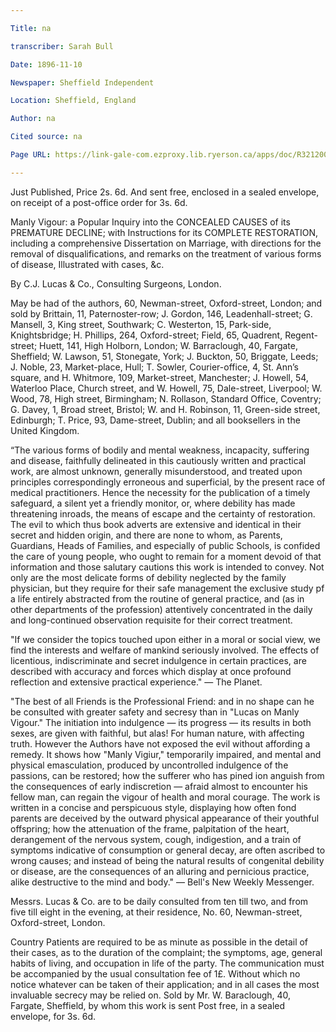 ```yaml
---

Title: na

transcriber: Sarah Bull

Date: 1896-11-10

Newspaper: Sheffield Independent

Location: Sheffield, England

Author: na

Cited source: na

Page URL: https://link-gale-com.ezproxy.lib.ryerson.ca/apps/doc/R3212004854/BNCN?u=rpu_main&sid=bookmark-BNCN&xid=846d399a.

---
```


Just Published, Price 2s. 6d. 
And sent free, enclosed in a sealed envelope, on receipt of a post-office order for 3s. 6d. 

Manly Vigour: a Popular Inquiry into the CONCEALED CAUSES of its PREMATURE DECLINE; with Instructions for its COMPLETE RESTORATION, including a comprehensive Dissertation on Marriage, with directions for the removal of disqualifications, and remarks on the treatment of various forms of disease, Illustrated with cases, &c.

By C.J. Lucas & Co., Consulting Surgeons, London.

May be had of the authors, 60, Newman-street, Oxford-street, London; and sold by Brittain, 11, Paternoster-row; J. Gordon, 146, Leadenhall-street; G. Mansell, 3, King street, Southwark; C. Westerton, 15, Park-side, Knightsbridge; H. Phillips, 264, Oxford-street; Field, 65, Quadrent, Regent-street; Huett, 141, High Holborn, London; W. Barraclough, 40, Fargate, Sheffield; W. Lawson, 51, Stonegate, York; J. Buckton, 50, Briggate, Leeds; J. Noble, 23, Market-place, Hull; T. Sowler, Courier-office, 4, St. Ann’s square, and H. Whitmore, 109, Market-street, Manchester; J. Howell, 54, Waterloo Place, Church street, and W. Howell, 75, Dale-street, Liverpool; W. Wood, 78, High street, Birmingham; N. Rollason, Standard Office, Coventry; G. Davey, 1, Broad street, Bristol; W. and H. Robinson, 11, Green-side street, Edinburgh; T. Price, 93, Dame-street, Dublin; and all booksellers in the United Kingdom.

“The various forms of bodily and mental weakness, incapacity, suffering and disease, faithfully delineated in this cautiously written and practical work, are almost unknown, generally misunderstood, and treated upon principles correspondingly erroneous and superficial, by the present race of medical practitioners. Hence the necessity for the publication of a timely safeguard, a silent yet a friendly monitor, or, where debility has made threatening inroads, the means of escape and the certainty of restoration. The evil to which thus book adverts are extensive and identical in their secret and hidden origin, and there are none to whom, as Parents, Guardians, Heads of Families, and especially of public Schools, is confided the care of young people, who ought to remain for a moment devoid of that information and those salutary cautions this work is intended to convey. Not only are the most delicate forms of debility neglected by the family physician, but they require for their safe management the exclusive study pf a life entirely abstracted from the routine of general practice, and (as in other departments of the profession) attentively concentrated in the daily and long-continued observation requisite for their correct treatment.

"If we consider the topics touched upon either in a moral or social view, we find the interests and welfare of mankind seriously involved. The effects of licentious, indiscriminate and secret indulgence in certain practices, are described with accuracy and forces which display at once profound reflection and extensive practical experience." — The Planet.

"The best of all Friends is the Professional Friend: and in no shape can he be consulted with greater safety and secresy than in "Lucas on Manly Vigour." The initiation  into indulgence — its progress — its results in both sexes, are given with faithful, but alas! For human nature, with affecting truth. However the Authors have not exposed the evil without affording a remedy. It shows how "Manly Vigiur," temporarily impaired, and mental and physical emasculation, produced by uncontrolled indulgence of the passions, can be restored; how the sufferer who has pined ion anguish from the consequences of early indiscretion — afraid almost to encounter his fellow man, can regain the vigour of health and moral courage. The work is written in a concise  and perspicuous style, displaying how often fond parents are deceived by the outward physical appearance of their youthful offspring; how the attenuation of the frame, palpitation of the heart, derangement of the nervous system, cough, indigestion, and a train of symptoms indicative of consumption or general decay, are often ascribed to wrong causes; and instead of being the natural results of congenital debility or disease, are the consequences of an alluring and pernicious practice, alike destructive to the mind and body." — Bell's New Weekly Messenger.

Messrs. Lucas & Co. are to be daily consulted from ten till two, and from five till eight in the evening, at their residence, No. 60, Newman-street, Oxford-street, London.

Country Patients are required to be as minute as possible in the detail of their cases, as to the duration of the complaint; the symptoms, age, general habits of living, and occupation in life of the party. The communication must be accompanied by the usual consultation fee of 1£. Without which no notice whatever can be taken of their application; and in all cases the most invaluable secrecy may be relied on. Sold by Mr. W. Baraclough, 40, Fargate, Sheffield, by whom this work is sent Post free, in a sealed envelope, for 3s. 6d.
 
